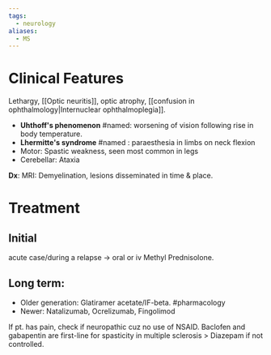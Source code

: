 ```yaml
---
tags:
  - neurology
aliases:
  - MS
---
```

# Clinical Features
Lethargy, [[Optic neuritis]], optic atrophy, [[confusion in ophthalmology|Internuclear ophthalmoplegia]].

- **Uhthoff's phenomenon** #named: worsening of vision following rise in body temperature.
- **Lhermitte's syndrome** #named : paraesthesia in limbs on neck flexion
- Motor: Spastic weakness, seen most common in legs
- Cerebellar: Ataxia

**Dx**: MRI: Demyelination, lesions disseminated in time & place.

# Treatment
## Initial
acute case/during a relapse -> oral or iv Methyl Prednisolone.
## Long term:
- Older generation: Glatiramer acetate/IF-beta. #pharmacology 
- Newer: Natalizumab, Ocrelizumab, Fingolimod

If pt. has pain, check if neuropathic cuz no use of NSAID.
Baclofen and gabapentin are first-line for spasticity in multiple sclerosis > Diazepam if not controlled.